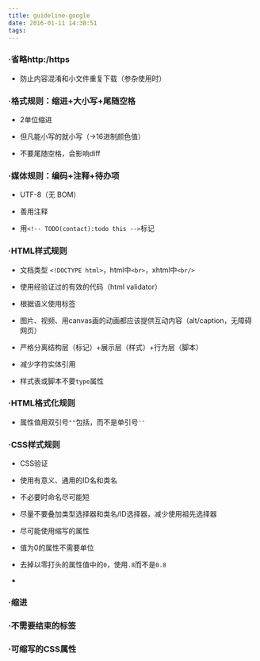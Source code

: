 ```yaml
---
title: guideline-google
date: 2016-01-11 14:38:51
tags:
---
```


### ·省略http:/https

* 防止内容混淆和小文件重复下载（参杂使用时）

### ·格式规则：缩进+大小写+尾随空格 

* 2单位缩进

* 但凡能小写的就小写（->16进制颜色值）

* 不要尾随空格，会影响diff

### ·媒体规则：编码+注释+待办项

* UTF-8（无 BOM）

* 善用注释

* 用`<!-- TODO(contact):todo this -->`标记

### ·HTML样式规则

* 文档类型 `<!DOCTYPE html>`，html中`<br>`，xhtml中`<br/>`

* 使用经验证过的有效的代码（html validator）

* 根据语义使用标签

* 图片、视频、用canvas画的动画都应该提供互动内容（alt/caption，无障碍网页）

* 严格分离结构层（标记）+展示层（样式）+行为层（脚本）

* 减少字符实体引用

* 样式表或脚本不要`type`属性

### ·HTML格式化规则

* 属性值用双引号`""`包括，而不是单引号`''`

### ·CSS样式规则

* CSS验证

* 使用有意义、通用的ID名和类名

* 不必要时命名尽可能短

* 尽量不要叠加类型选择器和类名/ID选择器，减少使用祖先选择器

* 尽可能使用缩写的属性

* 值为0的属性不需要单位

* 去掉以零打头的属性值中的`0`，使用`.8`而不是`0.8`

* 

### ·缩进

### ·不需要结束的标签

### ·可缩写的CSS属性